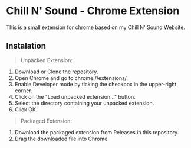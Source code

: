 # Chill N' Sound - Chrome Extension

This is a small extension for chrome based on my Chill N' Sound <a href="http://chillnsound.petrovicstefan.rs/" target="_blank">Website</a>.

## Instalation

> Unpacked Extension:

1. Download or Clone the repository.
2. Open Chrome and go to chrome://extensions/.
3. Enable Developer mode by ticking the checkbox in the upper-right corner.
4. Click on the "Load unpacked extension..." button.
5. Select the directory containing your unpacked extension.
6. Click OK.

> Packaged Extension:

1. Download the packaged extension from Releases in this repository.
2. Drag the downloaded file into Chrome.
